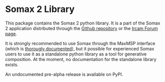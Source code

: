 # Somax 2 Library

This package contains the Somax 2 python library. It is a part of the Somax 2 application distributed through the [Github repository](https://github.com/DYCI2/Somax2) or the [Ircam Forum page](https://forum.ircam.fr/projects/detail/somax-2/).

It is strongly recommended to use Somax through the MaxMSP interface (which is [thorougly documented](https://github.com/DYCI2/Somax2)), but it possible for experienced Somax users to use it as a standalone python library as a tool for generative composition. At the moment, no documentation for the standalone library exists. 

An undocumented pre-alpha release is available on PyPI.
